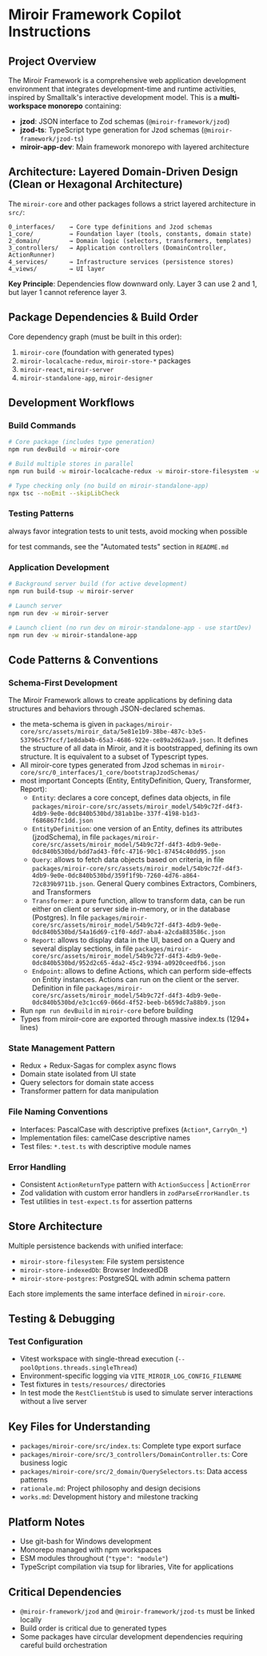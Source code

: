 # Miroir Framework Copilot Instructions

## Project Overview

The Miroir Framework is a comprehensive web application development environment that integrates development-time and runtime activities, inspired by Smalltalk's interactive development model. This is a **multi-workspace monorepo** containing:

- **jzod**: JSON interface to Zod schemas (`@miroir-framework/jzod`)
- **jzod-ts**: TypeScript type generation for Jzod schemas (`@miroir-framework/jzod-ts`)
- **miroir-app-dev**: Main framework monorepo with layered architecture

## Architecture: Layered Domain-Driven Design (Clean or Hexagonal Architecture)

The `miroir-core` and other packages follows a strict layered architecture in `src/`:

```
0_interfaces/    → Core type definitions and Jzod schemas
1_core/          → Foundation layer (tools, constants, domain state)
2_domain/        → Domain logic (selectors, transformers, templates)  
3_controllers/   → Application controllers (DomainController, ActionRunner)
4_services/      → Infrastructure services (persistence stores)
4_views/         → UI layer
```

**Key Principle**: Dependencies flow downward only. Layer 3 can use 2 and 1, but layer 1 cannot reference layer 3.

## Package Dependencies & Build Order

Core dependency graph (must be built in this order):
1. `miroir-core` (foundation with generated types)
2. `miroir-localcache-redux`, `miroir-store-*` packages
3. `miroir-react`, `miroir-server`
4. `miroir-standalone-app`, `miroir-designer`

## Development Workflows

### Build Commands
```bash
# Core package (includes type generation)
npm run devBuild -w miroir-core

# Build multiple stores in parallel
npm run build -w miroir-localcache-redux -w miroir-store-filesystem -w miroir-store-indexedDb -w miroir-store-postgres

# Type checking only (no build on miroir-standalone-app)
npx tsc --noEmit --skipLibCheck
```

### Testing Patterns

always favor integration tests to unit tests, avoid mocking when possible

for test commands, see the "Automated tests" section in `README.md`


### Application Development
```bash
# Background server build (for active development)
npm run build-tsup -w miroir-server

# Launch server
npm run dev -w miroir-server

# Launch client (no run dev on miroir-standalone-app - use startDev)
npm run dev -w miroir-standalone-app
```

## Code Patterns & Conventions

### Schema-First Development

The Miroir Framework allows to create applications by defining data structures and behaviors through JSON-declared schemas.

- the meta-schema is given in `packages/miroir-core/src/assets/miroir_data/5e81e1b9-38be-487c-b3e5-53796c57fccf/1e8dab4b-65a3-4686-922e-ce89a2d62aa9.json`. It defines the structure of all data in Miroir, and it is bootstrapped, defining its own structure. It is equivalent to a subset of Typescript types.
- All miroir-core types generated from Jzod schemas in `miroir-core/src/0_interfaces/1_core/bootstrapJzodSchemas/`
- most important Concepts (Entity, EntityDefinition, Query, Transformer, Report):
  - `Entity`: declares a core concept, defines data objects, in file `packages/miroir-core/src/assets/miroir_model/54b9c72f-d4f3-4db9-9e0e-0dc840b530bd/381ab1be-337f-4198-b1d3-f686867fc1dd.json`
  - `EntityDefinition`: one version of an Entity, defines its attributes (jzodSchema), in file `packages/miroir-core/src/assets/miroir_model/54b9c72f-d4f3-4db9-9e0e-0dc840b530bd/bdd7ad43-f0fc-4716-90c1-87454c40dd95.json` 
  - `Query`: allows to fetch data objects based on criteria, in file `packages/miroir-core/src/assets/miroir_model/54b9c72f-d4f3-4db9-9e0e-0dc840b530bd/359f1f9b-7260-4d76-a864-72c839b9711b.json`. General Query combines Extractors, Combiners, and Transformers
  - `Transformer`: a pure function, allow to transform data, can be run either on client or server side in-memory, or in the database (Postgres). In file `packages/miroir-core/src/assets/miroir_model/54b9c72f-d4f3-4db9-9e0e-0dc840b530bd/54a16d69-c1f0-4dd7-aba4-a2cda883586c.json`
  - `Report`: allows to display data in the UI, based on a Query and several display sections, in file `packages/miroir-core/src/assets/miroir_model/54b9c72f-d4f3-4db9-9e0e-0dc840b530bd/952d2c65-4da2-45c2-9394-a0920ceedfb6.json`
  - `Endpoint`: allows to define Actions, which can perform side-effects on Entity instances. Actions can run on the client or the server. Definition in file `packages/miroir-core/src/assets/miroir_model/54b9c72f-d4f3-4db9-9e0e-0dc840b530bd/e3c1cc69-066d-4f52-beeb-b659dc7a88b9.json`
- Run `npm run devBuild` in `miroir-core` before building
- Types from miroir-core are exported through massive index.ts (1294+ lines)

### State Management Pattern
- Redux + Redux-Sagas for complex async flows
- Domain state isolated from UI state
- Query selectors for domain state access
- Transformer pattern for data manipulation

### File Naming Conventions
- Interfaces: PascalCase with descriptive prefixes (`Action*`, `CarryOn_*`)
- Implementation files: camelCase descriptive names
- Test files: `*.test.ts` with descriptive module names

### Error Handling
- Consistent `ActionReturnType` pattern with `ActionSuccess` | `ActionError`
- Zod validation with custom error handlers in `zodParseErrorHandler.ts`
- Test utilities in `test-expect.ts` for assertion patterns

## Store Architecture

Multiple persistence backends with unified interface:
- `miroir-store-filesystem`: File system persistence
- `miroir-store-indexedDb`: Browser IndexedDB
- `miroir-store-postgres`: PostgreSQL with admin schema pattern

Each store implements the same interface defined in `miroir-core`.

## Testing & Debugging

### Test Configuration
- Vitest workspace with single-thread execution (`--poolOptions.threads.singleThread`)
- Environment-specific logging via `VITE_MIROIR_LOG_CONFIG_FILENAME`
- Test fixtures in `tests/resources/` directories
- In test mode the `RestClientStub` is used to simulate server interactions without a live server


## Key Files for Understanding

- `packages/miroir-core/src/index.ts`: Complete type export surface
- `packages/miroir-core/src/3_controllers/DomainController.ts`: Core business logic
- `packages/miroir-core/src/2_domain/QuerySelectors.ts`: Data access patterns
- `rationale.md`: Project philosophy and design decisions
- `works.md`: Development history and milestone tracking

## Platform Notes

- Use git-bash for Windows development
- Monorepo managed with npm workspaces
- ESM modules throughout (`"type": "module"`)
- TypeScript compilation via tsup for libraries, Vite for applications

## Critical Dependencies

- `@miroir-framework/jzod` and `@miroir-framework/jzod-ts` must be linked locally
- Build order is critical due to generated types
- Some packages have circular development dependencies requiring careful build orchestration
